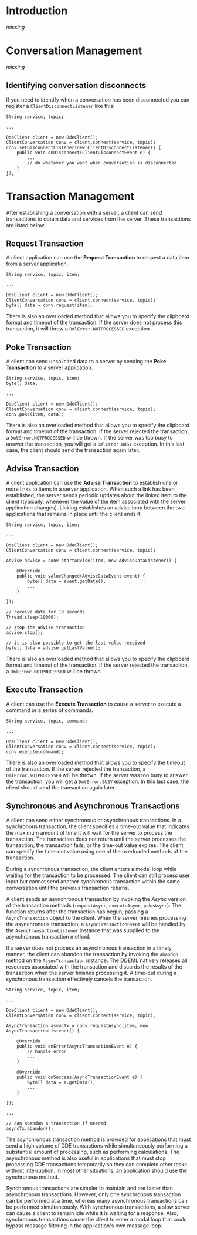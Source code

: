 # Introduction #

_missing_

# Conversation Management #

_missing_

## Identifying conversation disconnects ##

If you need to identify when a conversation has been disconnected you can register a `ClientDisconnectListener` like this:

```
String service, topic;

...

DdeClient client = new DdeClient();
ClientConversation conv = client.connect(service, topic);
conv.setDisconnectListener(new ClientDisconnectListener() {
	public void onDisconnect(ClientDisconnectEvent e) {
		...
		// do whatever you want when conversation is disconnected
	}
});
```

# Transaction Management #

After establishing a conversation with a server, a client can send transactions to obtain data and services from the server. These transactions are listed below.

## Request Transaction ##

A client application can use the **Request Transaction** to request a data item from a server application.

```
String service, topic, item;

...

DdeClient client = new DdeClient();
ClientConversation conv = client.connect(service, topic);
byte[] data = conv.request(item);
```

There is also an overloaded method that allows you to specify the clipboard format and timeout of the transaction. If the server does not process this transaction, it will throw a `DmlError.NOTPROCESSED` exception.

## Poke Transaction ##

A client can send unsolicited data to a server by sending the **Poke Transaction** to a server application.

```
String service, topic, item;
byte[] data;

...

DdeClient client = new DdeClient();
ClientConversation conv = client.connect(service, topic);
conv.poke(item, data);
```

There is also an overloaded method that allows you to specify the clipboard format and timeout of the transaction. If the server rejected the transaction, a `DmlError.NOTPROCESSED` will be thrown. If the server was too busy to answer the transaction, you will get a `DmlError.BUSY` exception. In this last case, the client should send the transaction again later.

## Advise Transaction ##

A client application can use the **Advise Transaction** to establish one or more links to items in a server application. When such a link has been established, the server sends periodic updates about the linked item to the client (typically, whenever the value of the item associated with the server application changes). Linking establishes an advise loop between the two applications that remains in place until the client ends it.

```
String service, topic, item;

...

DdeClient client = new DdeClient();
ClientConversation conv = client.connect(service, topic);

Advise advise = conv.startAdvise(item, new AdviseDataListener() {

	@Override
	public void valueChanged(AdviseDataEvent event) {
		byte[] data = event.getData();
		...
	}

});

// receive data for 10 seconds
Thread.sleep(10000);

// stop the advise transaction
advise.stop();

// it is also possible to get the last value received
byte[] data = advise.getLastValue();
```

There is also an overloaded method that allows you to specify the clipboard format and timeout of the transaction. If the server rejected the transaction, a `DmlError.NOTPROCESSED` will be thrown.

## Execute Transaction ##

A client can use the **Execute Transaction** to cause a server to execute a command or a series of commands.

```
String service, topic, command;

...

DdeClient client = new DdeClient();
ClientConversation conv = client.connect(service, topic);
conv.execute(command);
```

There is also an overloaded method that allows you to specify the timeout of the transaction. If the server rejected the transaction, a `DmlError.NOTPROCESSED` will be thrown. If the server was too busy to answer the transaction, you will get a `DmlError.BUSY` exception. In this last case, the client should send the transaction again later.

## Synchronous and Asynchronous Transactions ##

A client can send either synchronous or asynchronous transactions. In a synchronous transaction, the client specifies a time-out value that indicates the maximum amount of time it will wait for the server to process the transaction. The transaction does not return until the server processes the transaction, the transaction fails, or the time-out value expires. The client can specify the time-out value using one of the overloaded methods of the transaction.

During a synchronous transaction, the client enters a modal loop while waiting for the transaction to be processed. The client can still process user input but cannot send another synchronous transaction within the same conversation until the previous transaction returns.

A client sends an asynchronous transaction by invoking the _Async_ version of the transaction methods (`requestAsync`, `executeAsync`, `pokeAsync`). The function returns after the transaction has begun, passing a `AsyncTransaction` object to the client. When the server finishes processing the asynchronous transaction, a `AsyncTransactionEvent` will be handled by the `AsyncTransactionListener` instance that was supplied to the asynchronous transaction method.

If a server does not process an asynchronous transaction in a timely manner, the client can abandon the transaction by invoking the `abandon` method on the `AsyncTransaction` instance. The DDEML natively releases all resources associated with the transaction and discards the results of the transaction when the server finishes processing it. A time-out during a synchronous transaction effectively cancels the transaction.

```
String service, topic, item;

...

DdeClient client = new DdeClient();
ClientConversation conv = client.connect(service, topic);

AsyncTransaction asyncTx = conv.requestAsync(item, new AsyncTransactionListener() {

	@Override
	public void onError(AsyncTransactionEvent e) {
		// handle error
		...
	}

	@Override
	public void onSuccess(AsyncTransactionEvent e) {
		byte[] data = e.getData();
		...
	}

});

...

// can abandon a transaction if needed
asyncTx.abandon();
```

The asynchronous transaction method is provided for applications that must send a high volume of DDE transactions while simultaneously performing a substantial amount of processing, such as performing calculations. The asynchronous method is also useful in applications that must stop processing DDE transactions temporarily so they can complete other tasks without interruption. In most other situations, an application should use the synchronous method.

Synchronous transactions are simpler to maintain and are faster than asynchronous transactions. However, only one synchronous transaction can be performed at a time, whereas many asynchronous transactions can be performed simultaneously. With synchronous transactions, a slow server can cause a client to remain idle while it is waiting for a response. Also, synchronous transactions cause the client to enter a modal loop that could bypass message filtering in the application's own message loop.